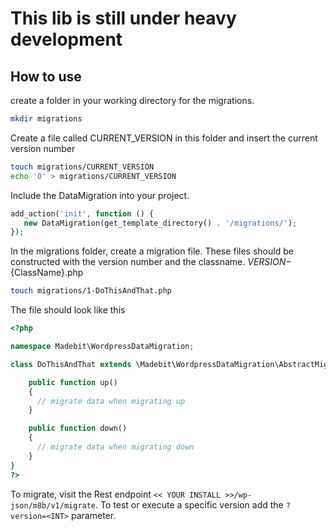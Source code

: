 # This lib is still under heavy development
## How to use

create a folder in your working directory for the migrations.
```bash
mkdir migrations
```

Create a file called CURRENT_VERSION in this folder and insert the current version number
```bash
touch migrations/CURRENT_VERSION
echo '0' > migrations/CURRENT_VERSION
```

Include the DataMigration into your project.
```php
add_action('init', function () {
   new DataMigration(get_template_directory() . '/migrations/');
});
```

In the migrations folder, create a migration file. These files should be constructed with the version number and the classname.
${VERSION}-${ClassName}.php
```bash
touch migrations/1-DoThisAndThat.php
```

The file should look like this
```php
<?php

namespace Madebit\WordpressDataMigration;

class DoThisAndThat extends \Madebit\WordpressDataMigration\AbstractMigration {

    public function up()
    {
      // migrate data when migrating up
    }

    public function down()
    {
      // migrate data when migrating down
    }
}
?>
```


To migrate, visit the Rest endpoint `<< YOUR INSTALL >>/wp-json/m8b/v1/migrate`.
To test or execute a specific version add the `?version=<INT>` parameter.
